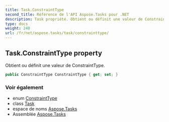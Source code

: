 ```yaml
---
title: Task.ConstraintType
second_title: Référence de l'API Aspose.Tasks pour .NET
description: Task propriété. Obtient ou définit une valeur de ConstraintType.
type: docs
weight: 240
url: /fr/net/aspose.tasks/task/constrainttype/
---
```

## Task.ConstraintType property

Obtient ou définit une valeur de ConstraintType.

```csharp
public ConstraintType ConstraintType { get; set; }
```

### Voir également

* enum [ConstraintType](../../constrainttype/)
* class [Task](../)
* espace de noms [Aspose.Tasks](../../task/)
* Assemblée [Aspose.Tasks](../../../)


